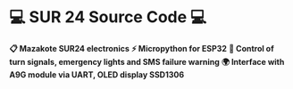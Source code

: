 # 💻 SUR 24 Source Code 💻

**📋 Mazakote SUR24 electronics**
**⚡ Micropython for ESP32**
**🚨 Control of turn signals, emergency lights and SMS failure warning**
**🌍 Interface with A9G module via UART, OLED display SSD1306**
